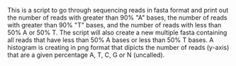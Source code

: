 This is a script to go through sequencing reads in fasta format and print out the number of reads with greater than 90% "A" bases, 
the number of reads with greater than 90% "T" bases, and the number of reads with less than 50% A or 50% T.
The script will also create a new multiple fasta containing all reads that have less than 50% A bases or less than 50% T bases.
A histogram is creating in png format that dipicts the number of reads (y-axis) that are a given percentage A, T, C, G or N (uncalled).
